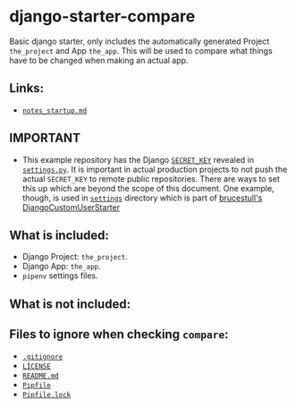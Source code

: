 # django-starter-compare
Basic django starter, only includes the automatically generated Project `the_project` and App `the_app`. This will be used to compare what things have to be changed when making an actual app.

## Links:
* [`notes_startup.md`](./notes/notes_startup.md)

## **IMPORTANT**
* This example repository has the Django [`SECRET_KEY`](https://docs.djangoproject.com/en/4.0/ref/settings/#secret-key) revealed in [`settings.py`](./the_project/settings.py). It is important in actual production projects to not push the actual `SECRET_KEY` to remote public repositories. There are ways to set this up which are beyond the scope of this document. One example, though, is used in [`settings`](https://github.com/brucestull/DjangoCustomUserStarter/tree/main/my_current_project/settings) directory which is part of [brucestull's DjangoCustomUserStarter](https://github.com/brucestull/DjangoCustomUserStarter)

## What is included:
* Django Project: `the_project`.
* Django App: `the_app`.
* `pipenv` settings files.

## What is not included:

## Files to ignore when checking `compare`:
* [`.gitignore`](./.gitignore)
* [`LICENSE`](./LICENSE)
* [`README.md`](./README.md)
* [`Pipfile`](./Pipfile)
* [`Pipfile.lock`](./Pipfile.lock)